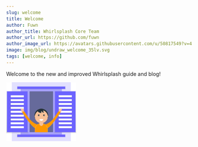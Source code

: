 ```yaml
---
slug: welcome
title: Welcome
author: Fuwn
author_title: Whirlsplash Core Team
author_url: https://github.com/fuwn
author_image_url: https://avatars.githubusercontent.com/u/50817549?v=4
image: img/blog/undraw_welcome_35lv.svg
tags: [welcome, info]
---
```


Welcome to the new and improved Whirlsplash guide and blog!

<img src="/img/blog/undraw_welcome_3gvl.svg"  alt="Welcome"
  width="37.5%" />
